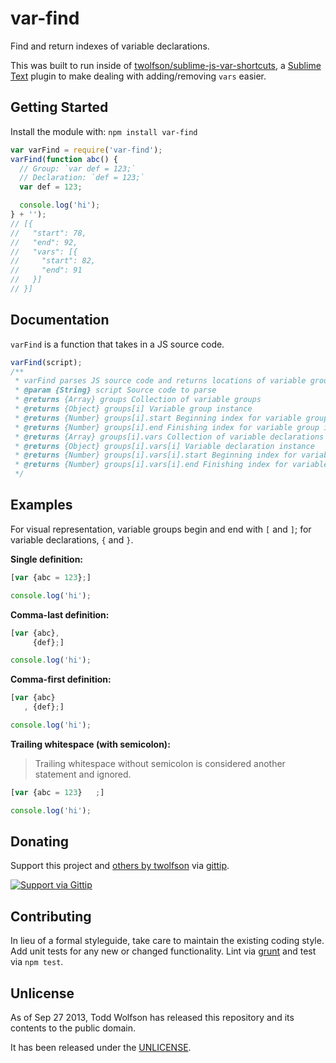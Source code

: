 # var-find

Find and return indexes of variable declarations.

This was built to run inside of [twolfson/sublime-js-var-shortcuts][], a [Sublime Text][] plugin to make dealing with adding/removing `vars` easier.

[twolfson/sublime-js-var-shortcuts]: https://github.com/twolfson/sublime-js-var-shortcuts
[Sublime Text]: http://sublimetext.com/

## Getting Started
Install the module with: `npm install var-find`

```javascript
var varFind = require('var-find');
varFind(function abc() {
  // Group: `var def = 123;`
  // Declaration: `def = 123;`
  var def = 123;

  console.log('hi');
} + '');
// [{
//   "start": 78,
//   "end": 92,
//   "vars": [{
//     "start": 82,
//     "end": 91
//   }]
// }]
```

## Documentation
`varFind` is a function that takes in a JS source code.

```js
varFind(script);
/**
 * varFind parses JS source code and returns locations of variable groups and declarations
 * @param {String} script Source code to parse
 * @returns {Array} groups Collection of variable groups
 * @returns {Object} groups[i] Variable group instance
 * @returns {Number} groups[i].start Beginning index for variable group instance
 * @returns {Number} groups[i].end Finishing index for variable group instance
 * @returns {Array} groups[i].vars Collection of variable declarations
 * @returns {Object} groups[i].vars[i] Variable declaration instance
 * @returns {Number} groups[i].vars[i].start Beginning index for variable declaration instance
 * @returns {Number} groups[i].vars[i].end Finishing index for variable declaration instance
 */
```

## Examples
For visual representation, variable groups begin and end with `[` and `]`; for variable declarations, `{` and `}`.

**Single definition:**

```js
[var {abc = 123};]

console.log('hi');
```

**Comma-last definition:**

```js
[var {abc},
     {def};]

console.log('hi');
```

**Comma-first definition:**

```js
[var {abc}
   , {def};]

console.log('hi');
```

**Trailing whitespace (with semicolon):**

> Trailing whitespace without semicolon is considered another statement and ignored.

```js
[var {abc = 123}   ;]

console.log('hi');
```

## Donating
Support this project and [others by twolfson][gittip] via [gittip][].

[![Support via Gittip][gittip-badge]][gittip]

[gittip-badge]: https://rawgithub.com/twolfson/gittip-badge/master/dist/gittip.png
[gittip]: https://www.gittip.com/twolfson/

## Contributing
In lieu of a formal styleguide, take care to maintain the existing coding style. Add unit tests for any new or changed functionality. Lint via [grunt](https://github.com/gruntjs/grunt) and test via `npm test`.

## Unlicense
As of Sep 27 2013, Todd Wolfson has released this repository and its contents to the public domain.

It has been released under the [UNLICENSE][].

[UNLICENSE]: UNLICENSE
